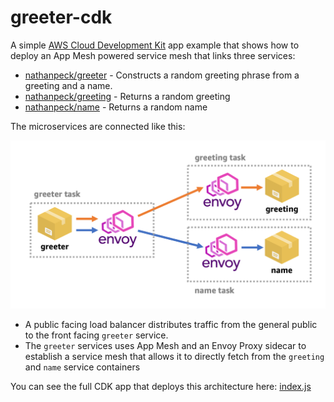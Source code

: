 # greeter-cdk

A simple [AWS Cloud Development Kit](https://github.com/awslabs/aws-cdk) app example that shows how to deploy an App Mesh powered service mesh that links three services:

* [nathanpeck/greeter](https://hub.docker.com/r/nathanpeck/greeter/) - Constructs a random greeting phrase from a greeting and a name.
* [nathanpeck/greeting](https://hub.docker.com/r/nathanpeck/greeting/) - Returns a random greeting
* [nathanpeck/name](https://hub.docker.com/r/nathanpeck/name/) - Returns a random name

The microservices are connected like this:

![architecture](architecture.png)

* A public facing load balancer distributes traffic from the general public to the front facing `greeter` service.
* The `greeter` services uses App Mesh and an Envoy Proxy sidecar to establish a service mesh that allows it to directly fetch from the `greeting` and `name` service containers

You can see the full CDK app that deploys this architecture here: [index.js](/index.js)
